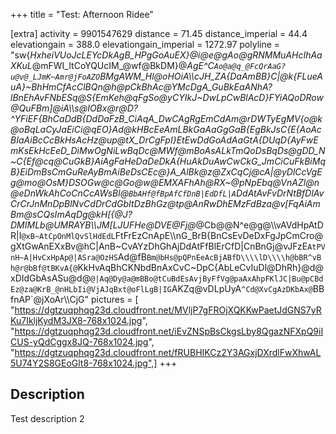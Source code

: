+++
title = "Test: Afternoon Ridee"

[extra]
activity = 9901547629
distance = 71.45
distance_imperial = 44.4
elevationgain = 388.0
elevationgain_imperial = 1272.97
polyline = "sw{_HxheiVUoJcLEYcDkAgB_HPgGoAuEX}@i@e@gAo@gRNMMuAHcIhAaXKuL_@mFWI_ItCoYQUcIM_@wf@BkDM}@_AgE^_C`Ao@a@q_@FcQrAaG?u@v@_LJmK~Amr@jFoAZO`BMgAWM_Hl@oHOiA\\\\cJH_ZA{DaAmBB}C|@k{FLueAuA}~BhHmCfAcClBQn@h@pCkBhAc@YMcDgA_GuBkEaANhA?lBnEhAvFNbESq@S{EmKeh@qFgSo@yCYIkJ~DwLpCwBlAcD}FYiAQoDRow@QuFBm]@iA\\\\s@IOBx@r@D?^YFiEF{BhCaDdB{DdDaFzB_CiAqA_DwCAgRgEmCdAm@rDWTyEgMV{o@k@oBqLaCyJaEiCi@qEO}Ad@kHBcEeAmLBkGaAaGgGaB{EgBkJsC{E{AoAcBIaAiBcCcBkHsAcHz@up@tX_DrCgFpI}EtEwDdGoAdAaGtA{DUqD{AyFwEmKsEkHcEeD_DiMwOgNiLwBqDc@MWf@mBoAsALkTmQoDsBqDs@gDD_N~C{Ef@cq@CuGkB}AiAgFaHeDaDeDkA{HuAkDuAwCwCkG_JmCiCuFkBiMqB}EiDmBsCmGuReAyBmAiBeDsCEc@}A_AlBk@z@ZxCqCj@cA|@yDlCcVgEg@mo@OsM}DSOGw@c@Go@w@EMXAFhAh@RX~@pNpEbq@VnAZl@n@eDnWkAhCoCnCcAWsBl@`BbAHf@fBpAfCfDnB|EdDfL|A`DdAtAvFvDrNtBfDlAvCrCrJnMnDpBlNvCdDrCdGbItDzBhGz@tp@AnRwDhEMzFdBza@v[FqAiAmBm@sCQsImAqDg@kH[{@J?DMIMLb@UMRAYB\\\\JM[LJUFHe@DVE_@Fj@_@Cb@@N^e@g@\\\\vAVdHpAtDR|I`@xB~AtCpOnMlQvSlHdEdL`FtFrEzCnApE\\\\nG_BrB{BnCsEvDeDxFgJpCmCro@gXtGwAnEXxBv@hC|AnB~CvAYzDhGhAjDdAtFfBlErCfD|CnBnGj@vJFzE`AtPVnH~A|HvCxHpAp@|ASra@OzHS`Ad@fB`Bm@bHs@pQPnEeAcBjABfD\\\\lD\\\\h@bBR^vBh@r@bBf@tBKvA{@`KkHvAqBhCKNbdBnAxCvC~DpC{AbLeCvIuDl@DhRh}@d@xDIdGbAsASu@d@`@|Aq@Dy@a@mBBo@tCuBdEsAvjByFfVg@paAxAhpFKlJC|Bu@pCBdEz@za@KrB_@nHLbIi@VjAJqBxt@oFlLgB|IG`AKZq@vDLpUyA`^Cd@XvCgAzDKbAx@`BBfnAP`@jXoAr\\\\CjG"
pictures = [ "https://dgtzuqphqg23d.cloudfront.net/MVljP7gFROjXQKKwPaetJdGNS7yRKu7IkljKydM3JX8-768x1024.jpg", "https://dgtzuqphqg23d.cloudfront.net/iEvZNSpBsCkgsLby8QgazNFXpQ9iICUS-yQdCggx8JQ-768x1024.jpg", "https://dgtzuqphqg23d.cloudfront.net/fRUBHIKCz2Y3AGxjDXrdlFwXhwAL5U74Y2S8GEoGlt8-768x1024.jpg",]
+++

## Description

Test description 2

